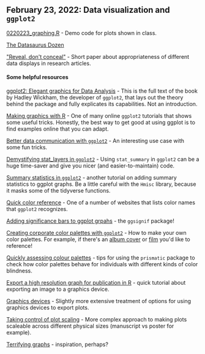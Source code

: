 ## February 23, 2022: Data visualization and `ggplot2`

[0220223_graphing.R](./20220223_graphing.R) - Demo code for plots shown in class.

[The Datasaurus Dozen](https://www.autodesk.com/research/publications/same-stats-different-graphs)

["Reveal, don't conceal"](./Weissgerber2019.pdf) - Short paper about appropriateness of different data displays in research articles.

#### Some helpful resources

[ggplot2: Elegant graphics for Data Analysis](https://ggplot2-book.org) - This is the full text of the book by Hadley Wickham, the developer of `ggplot2`, that lays out the theory behind the package and fully explicates its capabilities. Not an introduction.

[Making graphics with R](https://github.com/dhmontgomery/nicar20/tree/master/ggplot-graphics) - One of many online `ggplot2` tutorials that shows some useful tricks. Honestly, the best way to get good at using ggplot is to find examples online that you can adapt.

[Better data communication with `ggplot2`](https://github.com/gruggeri/ADSCV_media/blob/master/tidytuesday/cleaning_tate_artwork_bar.md) - An interesting use case with some fun tricks.

[Demystifying stat_layers in `ggplot2`](https://yjunechoe.github.io/posts/2020-09-26-demystifying-stat-layers-ggplot2/) - Using `stat_summary` in `ggplot2` can be a huge time-saver and give you nicer (and easier-to-maintain) code. 

[Summary statistics in `ggplot2`](https://ggplot2tutor.com/tutorials/summary_statistics) - another tutorial on adding summary statistics to ggplot graphs. Be a little careful with the `Hmisc` library, because it masks some of the tidyverse functions.

[Quick color reference](http://sape.inf.usi.ch/quick-reference/ggplot2/colour) - One of a number of websites that lists color names that `ggplot2` recognizes.

[Adding significance bars to ggplot grpahs](https://cran.r-project.org/web/packages/ggsignif/vignettes/intro.html) - the `ggsignif` package!

[Creating corporate color palettes with `ggplot2`](https://drsimonj.svbtle.com/creating-corporate-colour-palettes-for-ggplot2) - How to make your own color palettes. For example, if there's an [album cover](https://github.com/asteves/tayloRswift) or [film](https://github.com/karthik/wesanderson) you'd like to reference! 

[Quickly assessing colour palettes](https://www.njtierney.com/post/2020/10/15/assess-colour/) - tips for using the `prismatic` package to check how color palettes behave for individuals with different kinds of color blindness.

[Export a high resolution graph for publication in R](https://rforbiochemists.blogspot.com/2015/05/export-high-resolution-graph-for.html) - quick tutorial about exporting an image to a graphics device.

[Graphics devices](https://bookdown.org/rdpeng/exdata/graphics-devices.html) - Slightly more extensive treatment of options for using graphics devices to export plots.

[Taking control of plot scaling](https://www.tidyverse.org/blog/2020/08/taking-control-of-plot-scaling/) - More complex approach to making plots scaleable across different physical sizes (manuscript vs poster for example). 

[Terrifying graphs](https://twitter.com/biogeobiochem/status/1172547846479831040) - inspiration, perhaps?
